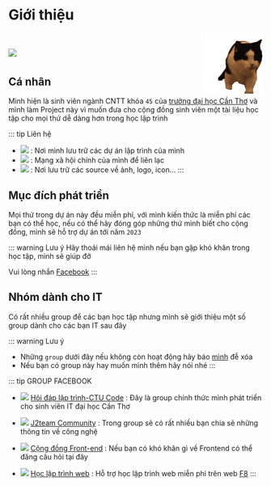 # Giới thiệu

<img align="right" src="https://raw.githubusercontent.com/Zenfection/Image/master/2021/06/08-15-27-06-cat_ready.gif" width="23%"/>

# <img src="/images/docs/guide/ctufish.png" width="20%"><img title="" src="/images/docs/guide/zenctulogo.png" width="55%">

## Cá nhân

Mình hiện là sinh viên ngành CNTT khóa `45` của [trường đại học Cần Thơ](https://www.ctu.edu.vn/) và mình làm Project này vì muốn đưa cho cộng đồng sinh viên một tài liệu học tập cho mọi thứ dễ dàng hơn trong học lập trình

::: tip Liên hệ
- [<img src="/images/docs/guide/github.png" width="40">](https://github.com/zenfection1412) : Nơi mình lưu trữ các dự án lập trình của mình
- [<img src="/images/docs/guide/facebook.png" width="40">](https://facebook.com/zenfection) : Mạng xã hội chính của mình để liên lạc
- [<img src="/images/docs/guide/pinterest.png" width="40">](https://pinterst.com/zenfection) : Nơi lưu trữ các source về ảnh, logo, icon...
:::

## Mục đích phát triển

Mọi thứ trong dự án này đều miễn phí, với mình kiến thức là miễn phí các bạn có thể học, nếu có thể hãy đóng góp những thứ mình biết cho cộng đồng, mình sẽ hỗ trợ dự án tới năm `2023`

::: warning Lưu ý
Hãy thoải mái liên hệ mình nếu bạn gặp khó khăn trong học tập, mình sẽ giúp đỡ

Vui lòng nhắn [Facebook](https://facebook.com/zenfection)
:::

## Nhóm dành cho IT

Có rất nhiều group để các bạn học tập nhưng mình sẽ giới thiệu một số group dành cho các bạn IT sau đây 

::: warning Lưu ý
- Những `group` dưới đây nếu không còn hoạt động hãy báo [mình](https://facebook.com/zenfection) đễ xóa
- Nếu bạn có group này hay muốn mình thêm hãy nói nhé 
:::

::: tip GROUP FACEBOOK

- <img src="/images/docs/guide/ctu_bigsur.png" width="40"> [Hỏi đáp lập trình-CTU Code](https://facebook.com/groups/ctucode) : Đây là group chính thức mình phát triển cho sinh viên IT đại học Cần Thơ

- <img src="/images/docs/guide/j2team.png" width="40"> [J2team Community](https://www.facebook.com/groups/364997627165697) : Trong group sẽ có rất nhiều bạn chia sẽ những thông tin về công nghệ

- <img src="/images/docs/guide/web.png" width="40">  [Cộng đồng Front-end](https://www.facebook.com/groups/1065116420221723) : Nếu bạn có khó khăn gì về Frontend có thể đăng câu hỏi tại đây

- <img src="/images/docs/guide/f8.png" width="40"> [Học lập trình web](https://www.facebook.com/groups/f8official) : Hỗ trợ học lập trình web miễn phí trên web [F8](https://fullstack.edu.vn)
:::